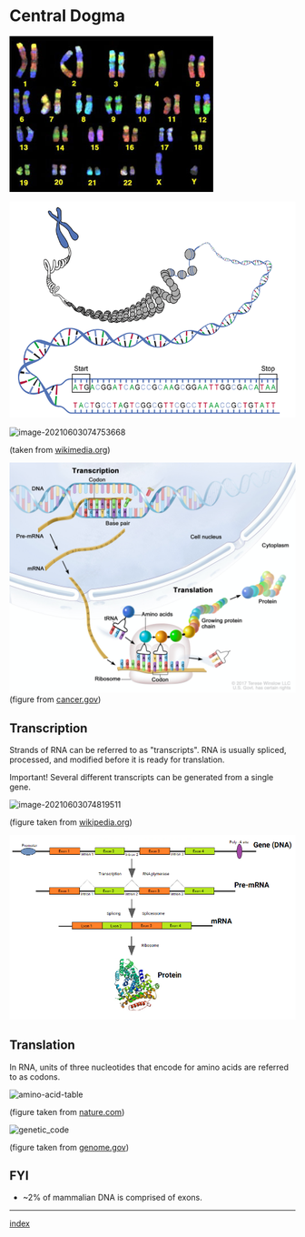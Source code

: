 

# Central Dogma

![image-20210603092627047](img-src/central-dogma.assets/image-20210603092627047.png)



![image-20210603092618324](img-src/central-dogma.assets/image-20210603092618324.png)





![image-20210603074753668](../02-genomics/img-src/image-20210603074753668.png)

(taken from [wikimedia.org](https://commons.wikimedia.org/wiki/File:Central_dogma_of_molecular_biology.svg))





![image-20210603074745053](img-src/central-dogma.assets/image-20210603074745053.png)(figure from [cancer.gov](https://visualsonline.cancer.gov/details.cfm?imageid=1168))



## Transcription

Strands of RNA can be referred to as "transcripts".   RNA is usually spliced, processed, and modified before it is ready for translation.  

Important!  Several different transcripts can be generated from a single gene. 





![image-20210603074819511](../02-genomics/img-src/image-20210603074819511.png)

(figure taken from [wikipedia.org](https://en.wikipedia.org/wiki/Alternative_splicing))



![Introductory_figure_for_transcript_and_splicingV2](img-src/central-dogma.assets/Introductory_figure_for_transcript_and_splicingV2.png)



## Translation

In RNA, units of three nucleotides that encode for amino acids are referred to as codons.

![amino-acid-table](img-src/03-Central-Dogma.assets/amino-acid-table.jpg)

(figure taken from [nature.com](https://www.nature.com/scitable/topicpage/translation-dna-to-mrna-to-protein-393/))

![genetic_code](img-src/03-Central-Dogma.assets/genetic_code.jpg)

(figure taken from [genome.gov](https://www.genome.gov/genetics-glossary/Genetic-Code))



## FYI

* ~2% of mammalian DNA is comprised of exons.



---

[index](https://cbiit.github.io/brownbag-science/02-sequencing)
